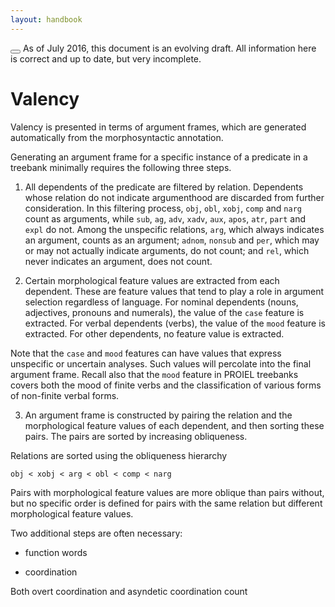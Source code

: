 ```yaml
---
layout: handbook
---
```


<div class="notification is-danger">
  <button class="delete"></button>
  As of July 2016, this document is an evolving draft. All information here is correct and up to date, but very incomplete.
</div>

# Valency

Valency is presented in terms of argument frames, which are generated automatically from the morphosyntactic annotation.

Generating an argument frame for a specific instance of a predicate in a treebank minimally requires the following three steps.

  1. All dependents of the predicate are filtered by relation. Dependents whose relation do not indicate argumenthood are discarded from further consideration. In this filtering process, `obj`, `obl`, `xobj`, `comp` and `narg` count as arguments, while `sub`, `ag`, `adv`, `xadv`, `aux`, `apos`, `atr`, `part` and `expl` do not. Among the unspecific relations, `arg`, which always indicates an argument, counts as an argument; `adnom`, `nonsub` and `per`, which may or may not actually indicate arguments, do not count; and `rel`, which never indicates an argument, does not count.

  2. Certain morphological feature values are extracted from each dependent. These are feature values that tend to play a role in argument selection regardless of language. For nominal dependents (nouns, adjectives, pronouns and numerals), the value of the `case` feature is extracted. For verbal dependents (verbs), the value of the `mood` feature is extracted. For other dependents, no feature value is extracted.

  Note that the `case` and `mood` features can have values that express unspecific or uncertain analyses. Such values will percolate into the final argument frame. Recall also that the `mood` feature in PROIEL treebanks covers both the mood of finite verbs and the classification of various forms of non-finite verbal forms.

  3. An argument frame is constructed by pairing the relation and the morphological feature values of each dependent, and then sorting these pairs. The pairs are sorted by increasing obliqueness.

  Relations are sorted using the obliqueness hierarchy
  ```
  obj < xobj < arg < obl < comp < narg
  ```
  Pairs with morphological feature values are more oblique than pairs without, but no specific order is defined for pairs with the same relation but different morphological feature values.

Two additional steps are often necessary:

* function words

* coordination

Both overt coordination and asyndetic coordination count
